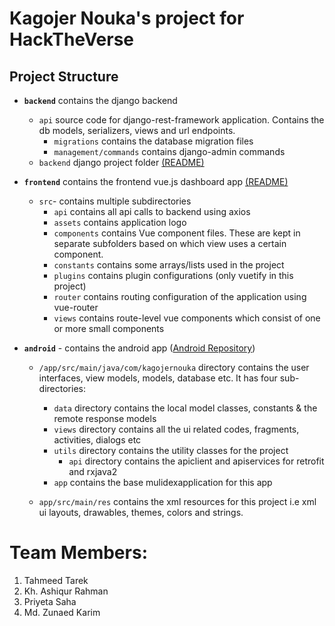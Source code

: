 Kagojer Nouka's project for HackTheVerse
========================================

## Project Structure
- **`backend`** contains the django backend
  - `api` source code for django-rest-framework application. Contains the db models, serializers, views and url endpoints.
    - `migrations` contains the database migration files
    - `management/commands` contains django-admin commands
  - `backend` django project folder [(README)](https://github.com/TeamKagojerNouka/HackTheVerse_KagojerNouka/blob/master/backend/readme.md)
- **`frontend`** contains the frontend vue.js dashboard app [(README)](https://github.com/TeamKagojerNouka/HackTheVerse_KagojerNouka/tree/master/frontend)
  - `src`- contains multiple subdirectories
    - `api` contains all api calls to backend using axios
    - `assets` contains application logo 
    - `components` contains Vue component files. These are kept in separate subfolders based on which view uses a certain component.
    - `constants` contains some arrays/lists used in the project
    - `plugins` contains plugin configurations (only vuetify in this project)
    - `router` contains routing configuration of the application using vue-router
    - `views` contains route-level vue components which consist of one or more small components

- **`android`** - contains the android app ([Android Repository](https://github.com/TeamKagojerNouka/HackTheVerse_KagojerNoukaAndroid))
  - `/app/src/main/java/com/kagojernouka` directory contains the user interfaces, view models, models, database etc. It has four sub-directories:
    - `data` directory contains the local model classes, constants & the remote response models
    - `views` directory contains all the ui related codes, fragments, activities, dialogs etc
    - `utils` directory contains the utility classes for the project
      - `api` directory contains the apiclient and apiservices for retrofit and rxjava2
    - `app` contains the base mulidexapplication for this app 
      
  - `app/src/main/res` contains the xml resources for this project i.e xml ui layouts, drawables, themes, colors and strings.


Team Members:
=============
1. Tahmeed Tarek
2. Kh. Ashiqur Rahman
3. Priyeta Saha
4. Md. Zunaed Karim
